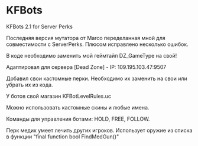 # KFBots
KFBots 2.1 for Server Perks

Последняя версия мутатора от Marco переделанная мной для совместимости с ServerPerks. Плюсом исправлено несколько ошибок.

В коде необходимо заменить мой геймтайп DZ_GameType на свой!

Адаптировал для сервера [Dead Zone] - IP: 109.195.103.47:9507

Добавил свои кастомные перки. Необходимо их заменить на свои или убрать их из кода.

У ботов свой магазин KFBotLevelRules.uc

Можно использовать кастомные скины и любые имена.

Команды для управления ботами: HOLD, FREE, FOLLOW.

Перк медик умеет лечить других игроков. Использует оружие из списка в функции "final function bool FindMedGun()"
